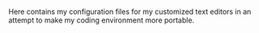 Here contains my configuration files for my customized text editors in an attempt to make my coding environment more portable.
